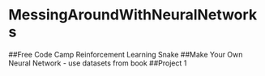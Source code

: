 # MessingAroundWithNeuralNetworks
##Free Code Camp Reinforcement Learning Snake
##Make Your Own Neural Network - use datasets from book
##Project 1
